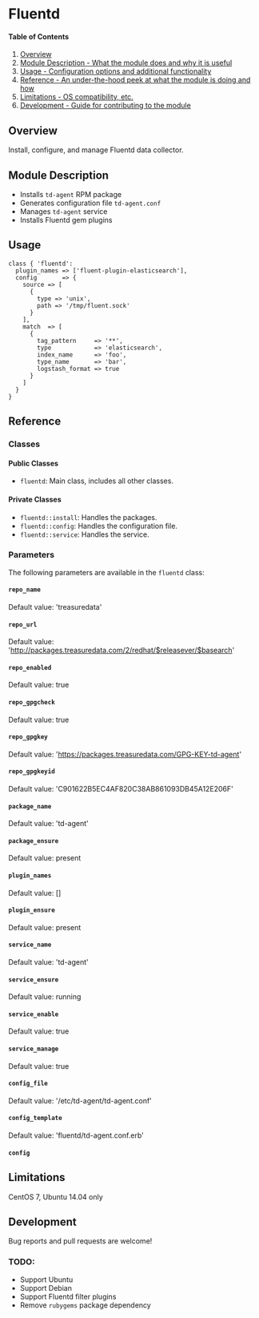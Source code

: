 # Fluentd

#### Table of Contents

1. [Overview](#overview)
2. [Module Description - What the module does and why it is useful](#module-description)
3. [Usage - Configuration options and additional functionality](#usage)
4. [Reference - An under-the-hood peek at what the module is doing and how](#reference)
5. [Limitations - OS compatibility, etc.](#limitations)
6. [Development - Guide for contributing to the module](#development)

## Overview

Install, configure, and manage Fluentd data collector.

## Module Description

* Installs `td-agent` RPM package
* Generates configuration file `td-agent.conf`
* Manages `td-agent` service
* Installs Fluentd gem plugins

## Usage

```puppet
class { 'fluentd':
  plugin_names => ['fluent-plugin-elasticsearch'],
  config       => {
    source => [
      {
        type => 'unix',
        path => '/tmp/fluent.sock'
      }
    ],
    match  => [
      {
        tag_pattern     => '**',
        type            => 'elasticsearch',
        index_name      => 'foo',
        type_name       => 'bar',
        logstash_format => true
      }
    ]
  }
}
```

## Reference

### Classes

#### Public Classes

* `fluentd`: Main class, includes all other classes.

#### Private Classes

* `fluentd::install`: Handles the packages.
* `fluentd::config`: Handles the configuration file.
* `fluentd::service`: Handles the service.

### Parameters

The following parameters are available in the `fluentd` class:

#### `repo_name`

Default value: 'treasuredata'

#### `repo_url`

Default value: 'http://packages.treasuredata.com/2/redhat/$releasever/$basearch'

#### `repo_enabled`

Default value: true

#### `repo_gpgcheck`

Default value: true

#### `repo_gpgkey`

Default value: 'https://packages.treasuredata.com/GPG-KEY-td-agent'

#### `repo_gpgkeyid`

Default value: 'C901622B5EC4AF820C38AB861093DB45A12E206F'

#### `package_name`

Default value: 'td-agent'

#### `package_ensure`

Default value: present

#### `plugin_names`

Default value: []

#### `plugin_ensure`

Default value: present

#### `service_name`

Default value: 'td-agent'

#### `service_ensure`

Default value: running

#### `service_enable`

Default value: true

#### `service_manage`

Default value: true

#### `config_file`

Default value: '/etc/td-agent/td-agent.conf'

#### `config_template`

Default value: 'fluentd/td-agent.conf.erb'

#### `config`

## Limitations

CentOS 7, Ubuntu 14.04 only

## Development

Bug reports and pull requests are welcome!

### TODO:

* Support Ubuntu
* Support Debian
* Support Fluentd filter plugins
* Remove `rubygems` package dependency
